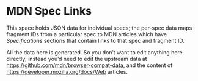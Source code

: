 # MDN Spec Links

This space holds JSON data for individual specs; the per-spec data maps
fragment IDs from a particular spec to MDN articles which have
*Specifications* sections that contain links to that spec and fragment ID.

All the data here is generated. So you don’t want to edit anything here
directly; instead you’d need to edit the upstream data at
https://github.com/mdn/browser-compat-data, and the content of
https://developer.mozilla.org/docs/Web articles.
